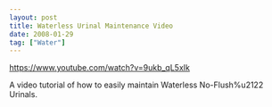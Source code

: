 ```yaml
---
layout: post
title: Waterless Urinal Maintenance Video
date: 2008-01-29
tag: ["Water"]
---
```


https://www.youtube.com/watch?v=9ukb_qL5xIk  

A video tutorial of how to easily maintain Waterless No-Flush%u2122 Urinals.